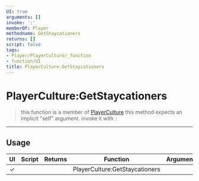 ```yaml
---
UI: true
arguments: []
invoke: ':'
memberOf: Player
methodname: GetStaycationers
returns: []
script: false
tags:
- Player/PlayerCulture/_function
- function/UI
title: PlayerCulture.GetStaycationers
---
```

# PlayerCulture:GetStaycationers
> this function is a member of [PlayerCulture](civ-6/lua/PlayerCulture.md)
> this method expects an implicit "self" argument. invoke it with `:`
-----
## Usage
|  UI | Script | Returns | Function | Arguments |
|:---:|:------:|-------:|:--------:|:---------|
|✓| ||PlayerCulture:GetStaycationers||
